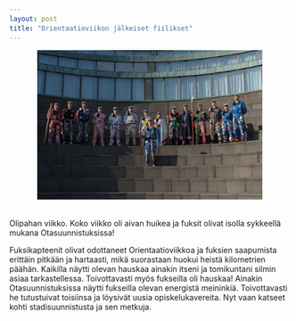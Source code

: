 ```yaml
---
layout: post
title: "Orientaatioviikon jälkeiset fiilikset"
---
```


<div style="text-align:center;">
    <img style="width:80%" src="/assets/Amfi.jpg">
</div>
<br>

Olipahan viikko. Koko viikko oli aivan huikea ja fuksit olivat isolla sykkeellä mukana Otasuunnistuksissa!

Fuksikapteenit olivat odottaneet Orientaatioviikkoa ja fuksien saapumista erittäin pitkään ja hartaasti, mikä suorastaan huokui heistä kilometrien päähän. Kaikilla näytti olevan hauskaa ainakin itseni ja tomikuntani silmin asiaa tarkastellessa. Toivottavasti myös fukseilla oli hauskaa! Ainakin Otasuunnistuksissa näytti fukseilla olevan energistä meininkiä. Toivottavasti he tutustuivat toisiinsa ja löysivät uusia opiskelukavereita. Nyt vaan katseet kohti stadisuunnistusta ja sen metkuja.
